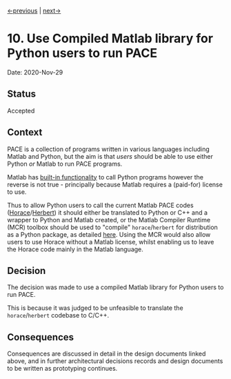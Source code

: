 [<-previous](0009-brille-integration.md) | [next->](0011-use-mex-for-pyHorace-python-calls)

# 10. Use Compiled Matlab library for Python users to run PACE

Date: 2020-Nov-29

## Status

Accepted


## Context

PACE is a collection of programs written in various languages including Matlab
and Python, but the aim is that *users* should be able to use either Python
*or* Matlab to run PACE programs.

Matlab has [built-in functionality](https://www.mathworks.com/help/matlab/call-python-libraries.html)
to call Python programs however the reverse is not true - principally because
Matlab requires a (paid-for) license to use.

Thus to allow Python users to call the current Matlab PACE codes
([Horace](https://github.com/pace-neutrons/Horace/)/[Herbert](https://github.com/pace-neutrons/Herbert/))
it should either be translated to Python or C++ and a wrapper to Python and Matlab created,
or the Matlab Compiler Runtime (MCR) toolbox should be used to "compile" 
`horace`/`herbert` for distribution as a Python package, as detailed
[here](../../python_interface/design/01_pace_python_high_level_discussion.md).
Using the MCR would also allow users to use Horace without a Matlab license,
whilst enabling us to leave the Horace code mainly in the Matlab language.


## Decision

The decision was made to use a compiled Matlab library for Python users to
run PACE.

This is because it was judged to be unfeasible to translate the `horace`/`herbert`
codebase to C/C++.


## Consequences

Consequences are discussed in detail in the design documents linked above,
and in further architectural decisions records and design documents to be
written as prototyping continues.


